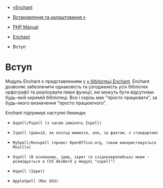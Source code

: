 - [«Enchant](book.enchant.md)
- [Встановлення та налаштування »](enchant.setup.md)

- [PHP Manual](index.md)
- [Enchant](book.enchant.md)
-   Вступ

# Вступ

Модуль Enchant є представленням у [» бібліотеці
Enchant](http://www.abisource.com/projects/enchant/). Enchant дозволяє
забезпечити однаковість та узгодженість усіх бібліотек орфографії та
реалізувати певні функції, які можуть бути відсутніми
будь-якій окремій бібліотеці. Все і скрізь має "просто працювати",
за будь-якого визначення "просто працюючого".

Enchant підтримує наступні бекенди:

- `Aspell/Pspell (з часом замінять Ispell)`

- `Ispell (давній, як послід мамонта, але, за фактом, є стандартом)`

- `MySpell/Hunspell (проект OpenOffice.org, також використовується Mozilla)`

- `Uspell (В основному, ідиш, іврит та східноєвропейські мови - розміщується в CVS AbiWord у модулі "uspell")`

- `Hspell (Іврит)`

- `AppleSpell (Mac OSX)`
